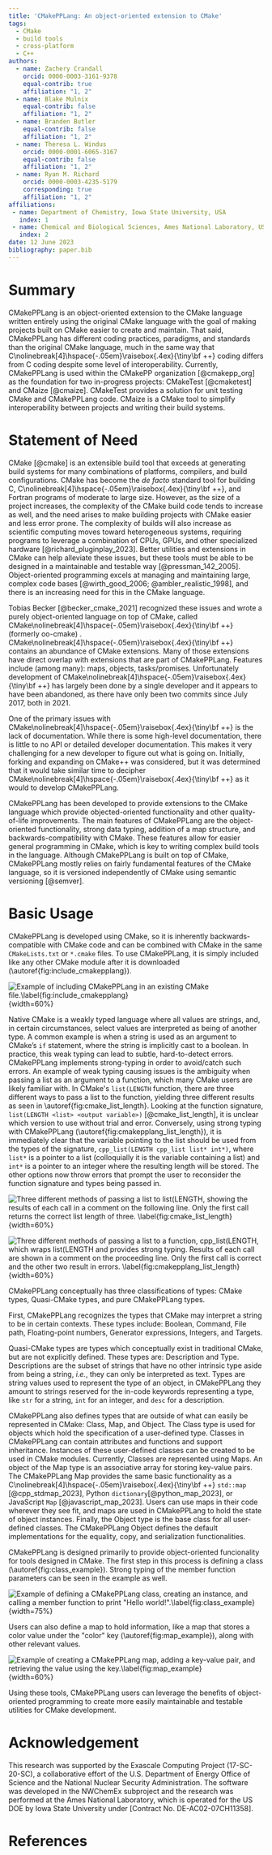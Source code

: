 ```yaml
---
title: 'CMakePPLang: An object-oriented extension to CMake'
tags:
  - CMake
  - build tools
  - cross-platform
  - C++
authors:
  - name: Zachery Crandall
    orcid: 0000-0003-3161-9378
    equal-contrib: true
    affiliation: "1, 2"
  - name: Blake Mulnix
    equal-contrib: false
    affiliation: "1, 2"
  - name: Branden Butler
    equal-contrib: false
    affiliation: "1, 2"
  - name: Theresa L. Windus
    orcid: 0000-0001-6065-3167
    equal-contrib: false
    affiliation: "1, 2"
  - name: Ryan M. Richard
    orcid: 0000-0003-4235-5179
    corresponding: true
    affiliation: "1, 2"
affiliations:
 - name: Department of Chemistry, Iowa State University, USA
   index: 1
 - name: Chemical and Biological Sciences, Ames National Laboratory, USA
   index: 2
date: 12 June 2023
bibliography: paper.bib
---
```



# Summary

CMakePPLang is an object-oriented extension to the CMake language written
entirely using the original CMake language
with the goal of making projects built on CMake easier to create and maintain.
That said, CMakePPLang has different coding practices, paradigms, and standards than the original CMake language,
much in the same way that
C\nolinebreak[4]\hspace{-.05em}\raisebox{.4ex}{\tiny\bf ++} coding differs from
C coding despite some level of interoperability.
Currently, CMakePPLang is used within the CMakePP organization [@cmakepp_org] as
the foundation for two in-progress projects: CMakeTest [@cmaketest] and CMaize [@cmaize]. CMakeTest
provides a solution for unit testing CMake and CMakePPLang code. CMaize
is a CMake tool to simplify interoperability between projects and writing
their build systems.


# Statement of Need

CMake [@cmake] is an extensible build tool that exceeds at generating build
systems
for many combinations of platforms, compilers, and build configurations.
CMake has become the *de facto* standard tool for building C,
C\nolinebreak[4]\hspace{-.05em}\raisebox{.4ex}{\tiny\bf ++}, and
Fortran programs of moderate to large size. However, as the size of a project
increases, the complexity of the CMake build code tends to increase as well,
and the need arises to make building projects with CMake easier and less
error prone. The complexity of builds will also increase as scientific
computing moves toward heterogeneous systems, requiring programs to leverage
a combination of CPUs, GPUs, and other specialized hardware [@richard_pluginplay_2023].  Better
utilities and extensions in CMake can help alleviate these issues, but these
tools must be able to be designed in a maintainable and testable way [@pressman_142_2005].
 Object-oriented programming excels at managing and
maintaining large, complex code bases [@wirth_good_2006; @ambler_realistic_1998],
and there is an increasing need for this in the CMake language.

Tobias Becker [@becker_cmake_2021] recognized these issues and wrote a purely object-oriented
language on top of CMake, called
CMake\nolinebreak[4]\hspace{-.05em}\raisebox{.4ex}{\tiny\bf ++} (formerly oo-cmake) .
CMake\nolinebreak[4]\hspace{-.05em}\raisebox{.4ex}{\tiny\bf ++} contains an abundance of CMake extensions. Many of those extensions
have direct overlap with extensions that are part of CMakePPLang. Features
include (among many): maps, objects, tasks/promises. Unfortunately development
of CMake\nolinebreak[4]\hspace{-.05em}\raisebox{.4ex}{\tiny\bf ++} has largely
been done by a single developer and it appears to have been
abandoned, as there have only been two commits since July 2017, both in 2021.

One of the primary issues with
CMake\nolinebreak[4]\hspace{-.05em}\raisebox{.4ex}{\tiny\bf ++} is the lack of documentation. While
there is some high-level documentation, there is little to no API or detailed
developer documentation. This makes it very challenging for a new developer to figure out
what is going on. Initially, forking and expanding on CMake++ was
considered, but it was determined that it would take similar time to
decipher CMake\nolinebreak[4]\hspace{-.05em}\raisebox{.4ex}{\tiny\bf ++} as it would to develop CMakePPLang.

CMakePPLang has been developed to provide extensions to the CMake language
which provide objected-oriented functionality and other quality-of-life
improvements. The main features of CMakePPLang are the object-oriented
functionality, strong data typing, addition of a map structure, and
backwards-compatibility with CMake. These features allow for easier general
programming in CMake, which is key to writing complex build tools in the
language. Although CMakePPLang is built on top of CMake, CMakePPLang mostly
relies on fairly fundamental features of the CMake language, so it is
versioned independently of CMake using semantic versioning [@semver].


# Basic Usage

CMakePPLang is developed using CMake, so it is inherently backwards-compatible
with CMake code and can be combined with CMake in the same `CMakeLists.txt`
or `*.cmake` files. To use CMakePPLang, it is simply included like any
other CMake module after it is downloaded (\autoref{fig:include_cmakepplang}).

![Example of including CMakePPLang in an existing CMake file.\label{fig:include_cmakepplang}](fig/include_cmakepplang.png){width=60%}

Native CMake is a weakly typed language where all values are strings, and,
in certain circumstances, select values are interpreted as being of another
type. A common example is when a string is used as an argument to CMake’s `if`
statement, where the string is implicitly cast to a boolean. In practice, this
weak typing can lead to subtle, hard-to-detect errors. CMakePPLang implements
strong-typing in order to avoid/catch such errors. An example of weak typing
causing issues is the ambiguity when passing a list as an argument to a
function, which many CMake users are likely familiar with. In CMake's
`list(LENGTH` function, there are three different ways to pass a list to the
function, yielding three different results as seen in \autoref{fig:cmake_list_length}.
Looking at the function signature, `list(LENGTH <list> <output variable>)`
 [@cmake_list_length], it is unclear which version to use without trial and error.
Conversely, using strong typing with CMakePPLang (\autoref{fig:cmakepplang_list_length}),
it is immediately clear that the variable pointing to the list should be used
from the types of the signature, `cpp_list(LENGTH cpp_list list* int*)`, where
`list*` is a pointer to a list (colloquially it is the variable containing a
list) and `int*` is a pointer to an integer where the resulting length will be
stored. The other options now throw errors that prompt the user to reconsider
the function signature and types being passed in.

![Three different methods of passing a list to `list(LENGTH`, showing the results of each call in a comment on the following line. Only the first call returns the correct list length of three. \label{fig:cmake_list_length}](fig/cmake_list_length.png){width=60%}

![Three different methods of passing a list to a function, `cpp_list(LENGTH`, which wraps `list(LENGTH` and provides strong typing. Results of each call are shown in a comment on the proceeding line. Only the first call is correct and the other two result in errors. \label{fig:cmakepplang_list_length}](fig/cmakepplang_list_length.png){width=60%}

CMakePPLang conceptually
has three classifications of types: CMake types, Quasi-CMake types, and
pure CMakePPLang types.

First, CMakePPLang recognizes the types that CMake may interpret a
string to be in certain contexts. These types include: Boolean, Command,
File path, Floating-point numbers, Generator expressions, Integers, and
Targets.

Quasi-CMake types are types which conceptually exist in traditional CMake,
but are not explicitly defined. These types are: Description and Type.
Descriptions are the subset of strings that have no other intrinsic type aside from being a string, *i.e.*, they can only be interpreted as text. Types are string values used to represent the type of an object, in CMakePPLang they amount to strings reserved for the in-code keywords representing a type,
like `str` for a string, `int` for an integer, and `desc` for a description.

CMakePPLang also defines types that are outside of what can easily be
represented in CMake: Class, Map, and Object. The Class type is used for
objects which hold the specification of a user-defined type. Classes in
CMakePPLang can contain attributes and functions and support inheritance.
Instances of these user-defined classes can be created to be used in CMake
modules. Currently, Classes are represented using Maps. An object of the
Map type is an associative array for storing key-value pairs. The CMakePPLang
Map provides the same basic functionality as a
C\nolinebreak[4]\hspace{-.05em}\raisebox{.4ex}{\tiny\bf ++} `std::map` [@cpp_stdmap_2023], Python
`dictionary`[@python_map_2023], or JavaScript `Map` [@javascript_map_2023].
Users can use maps in
their code wherever they see fit, and maps are used in CMakePPLang to hold the
state of object instances. Finally, the Object type is the base class for all
user-defined classes. The CMakePPLang Object defines the default
implementations for the equality, copy, and serialization functionalities.

CMakePPLang is designed primarily to provide object-oriented funcionality
for tools designed in CMake. The first step in this process is defining a
class (\autoref{fig:class_example}). Strong typing of the member function
parameters can be seen in the example as well.

![Example of defining a CMakePPLang class, creating an instance, and
calling a member function to print "Hello world!".\label{fig:class_example}](fig/class_example.png){width=75%}

Users can also define a map to hold information, like a map that stores a
color value under the "color" key (\autoref{fig:map_example}), along with
other relevant values.

![Example of creating a CMakePPLang map, adding a key-value pair, and
retrieving the value using the key.\label{fig:map_example}](fig/map_example.png){width=60%}

Using these tools, CMakePPLang users can leverage the benefits of object-
oriented programming to create more easily maintainable and testable utilities
for CMake development.


# Acknowledgement

This research was supported by the Exascale Computing Project (17-SC-20-SC), a collaborative
effort of the U.S. Department of Energy Office of Science and the National Nuclear Security Administration.
The software was developed in the NWChemEx subproject and the research was performed at the Ames National Laboratory,
which is operated for the US DOE by Iowa State University under [Contract No. DE-AC02-07CH11358].


# References
